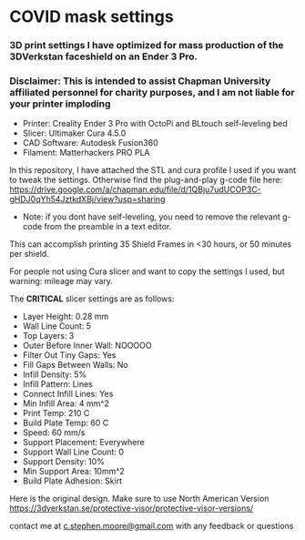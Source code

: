 # COVID mask settings
### 3D print settings I have optimized for mass production of the 3DVerkstan faceshield on an Ender 3 Pro.  
### Disclaimer: This is intended to assist Chapman University affiliated personnel for charity purposes, and I am not liable for your printer imploding  

* Printer: Creality Ender 3 Pro with OctoPi and BLtouch self-leveling bed
* Slicer: Ultimaker Cura 4.5.0
* CAD Software: Autodesk Fusion360
* Filament: Matterhackers PRO PLA

In this repository, I have attached the STL and cura profile I used if you want to tweak the settings.  Otherwise find the
plug-and-play g-code file here: https://drive.google.com/a/chapman.edu/file/d/1QBju7udUCOP3C-gHDJ0qYh54JztkdXBj/view?usp=sharing
* Note: if you dont have self-leveling, you need to remove the relevant g-code from the preamble in a text editor.

This can accomplish printing 35 Shield Frames in <30 hours, or 50 minutes per shield.  

For people not using Cura slicer and want to copy the settings I used, but warning: mileage may vary.  

The **CRITICAL** slicer settings are as follows: 
* Layer Height: 0.28 mm
* Wall Line Count: 5 
* Top Layers: 3
* Outer Before Inner Wall: NOOOOO
* Filter Out Tiny Gaps: Yes
* Fill Gaps Between Walls: No
* Infill Density: 5%
* Infill Pattern: Lines
* Connect Infill Lines: Yes
* Min Infill Area: 4 mm^2
* Print Temp: 210 C
* Build Plate Temp: 60 C
* Speed: 60 mm/s
* Support Placement: Everywhere
* Support Wall Line Count: 0
* Support Density: 10%
* Min Support Area: 10mm^2
* Build Plate Adhesion: Skirt


Here is the original design.  Make sure to use North American Version 
https://3dverkstan.se/protective-visor/protective-visor-versions/

contact me at c.stephen.moore@gmail.com with any feedback or questions
